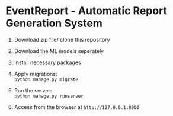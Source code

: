 # EventReport - Automatic Report Generation System
1. Download zip file/ clone this repository  

2. Download the ML models seperately  

3. Install necessary packages  

4. Apply migrations:  
		```
		python manage.py migrate  
		```   
		
		
5. Run the server:  
		```
		python manage.py runserver  
		```
		

	
6. Access from the browser at `http://127.0.0.1:8000`

